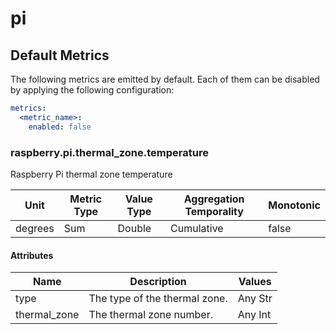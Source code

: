 [comment]: <> (Code generated by mdatagen. DO NOT EDIT.)

# pi

## Default Metrics

The following metrics are emitted by default. Each of them can be disabled by applying the following configuration:

```yaml
metrics:
  <metric_name>:
    enabled: false
```

### raspberry.pi.thermal_zone.temperature

Raspberry Pi thermal zone temperature

| Unit | Metric Type | Value Type | Aggregation Temporality | Monotonic |
| ---- | ----------- | ---------- | ----------------------- | --------- |
| degrees | Sum | Double | Cumulative | false |

#### Attributes

| Name | Description | Values |
| ---- | ----------- | ------ |
| type | The type of the thermal zone. | Any Str |
| thermal_zone | The thermal zone number. | Any Int |
